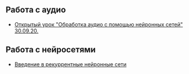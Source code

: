 ## Работа с аудио
- [Открытый урок "Обработка аудио с помощью нейронных сетей" 30.09.20.](https://www.youtube.com/watch?v=XFWKoHNM3Xo)

## Работа с нейросетями
- [Введение в рекуррентные нейронные сети](https://www.youtube.com/watch?v=P6Zjr_dBCKE)